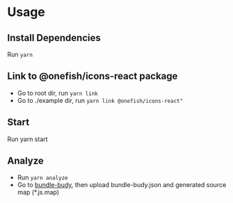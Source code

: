 # Usage

## Install Dependencies

Run `yarn`

## Link to @onefish/icons-react package

- Go to root dir, run `yarn link`
- Go to ./example dir, run `yarn link @onefish/icons-react"`

## Start

Run yarn start

## Analyze

- Run `yarn analyze`
- Go to [bundle-budy](https://bundle-buddy.com/parcel), then upload bundle-budy.json and generated source map (\*.js.map)
